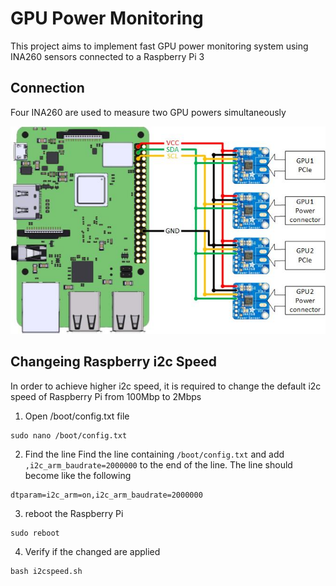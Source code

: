 # GPU Power Monitoring
This project aims to implement fast GPU power monitoring system using INA260 sensors connected to a Raspberry Pi 3

## Connection
Four INA260 are used to measure two GPU powers simultaneously

![connections](./assets/connections.jpg)
## Changeing Raspberry i2c Speed

In order to achieve higher i2c speed, it is required to change the default i2c speed of Raspberry Pi from 100Mbp to 2Mbps
1. Open /boot/config.txt file
```
sudo nano /boot/config.txt
```

2. Find the line Find the line containing ```/boot/config.txt``` and add ```,i2c_arm_baudrate=2000000``` to the end of the line. The line should become like the following
```
dtparam=i2c_arm=on,i2c_arm_baudrate=2000000
```

3. reboot the Raspberry Pi
```
sudo reboot
```
4. Verify if the changed are applied
```
bash i2cspeed.sh
```


